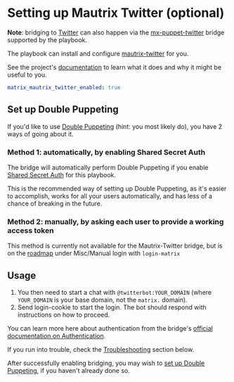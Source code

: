 # Setting up Mautrix Twitter (optional)

**Note**: bridging to [Twitter](https://twitter.com/) can also happen via the [mx-puppet-twitter](configuring-playbook-bridge-mx-puppet-twitter.md) bridge supported by the playbook.

The playbook can install and configure [mautrix-twitter](https://github.com/tulir/mautrix-twitter) for you.

See the project's [documentation](https://github.com/tulir/mautrix-twitter/wiki#usage) to learn what it does and why it might be useful to you.

```yaml
matrix_mautrix_twitter_enabled: true
```


## Set up Double Puppeting

If you'd like to use [Double Puppeting](https://github.com/tulir/mautrix-twitter/wiki/Authentication#double-puppeting) (hint: you most likely do), you have 2 ways of going about it.

### Method 1: automatically, by enabling Shared Secret Auth

The bridge will automatically perform Double Puppeting if you enable [Shared Secret Auth](configuring-playbook-shared-secret-auth.md) for this playbook.

This is the recommended way of setting up Double Puppeting, as it's easier to accomplish, works for all your users automatically, and has less of a chance of breaking in the future.

### Method 2: manually, by asking each user to provide a working access token

This method is currently not available for the Mautrix-Twitter bridge, but is on the [roadmap](https://github.com/tulir/mautrix-twitter/blob/master/ROADMAP.md) under Misc/Manual login with `login-matrix`

## Usage

1. You then need to start a chat with `@twitterbot:YOUR_DOMAIN` (where `YOUR_DOMAIN` is your base domain, not the `matrix.` domain).
2. Send login-cookie to start the login. The bot should respond with instructions on how to proceed.

You can learn more here about authentication from the bridge's [official documentation on Authentication](https://docs.mau.fi/bridges/python/twitter/authentication.html).

If you run into trouble, check the [Troubleshooting](#troubleshooting) section below.

After successfully enabling bridging, you may wish to [set up Double Puppeting](#set-up-double-puppeting), if you haven't already done so.

